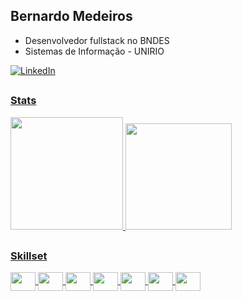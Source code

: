 ## Bernardo Medeiros

- Desenvolvedor fullstack no BNDES
- Sistemas de Informação - UNIRIO

<a src="https://img.shields.io/badge/linkedin-%230077B5.svg?style=for-the-badge&logo=linkedin&logoColor=white" href="https://www.linkedin.com/in/mansanob/">

![LinkedIn](https://img.shields.io/badge/linkedin-%230077B5.svg?style=for-the-badge&logo=linkedin&logoColor=white)

##
### Stats
  
<div>
  <img height=180em src="https://github-readme-stats.vercel.app/api?username=mansanobe&theme=dark&show_icons=true&hide_border=false&count_private=true"/>
  <img height=170em src="https://github-readme-stats.vercel.app/api/top-langs/?username=mansanobe&theme=dark&show_icons=true&hide_border=false&layout=compact">
</div>

##
### Skillset


<div style="display : inline_block">
  <img align="center" height=30 width=40 src="https://cdn.jsdelivr.net/gh/devicons/devicon@latest/icons/java/java-original.svg" />
  <img align="center" height=30 width=40 src="https://cdn.jsdelivr.net/gh/devicons/devicon@latest/icons/spring/spring-original.svg" />
  <img align="center" height=30 width=40 src="https://cdn.jsdelivr.net/gh/devicons/devicon@latest/icons/postgresql/postgresql-original.svg" />
  <img align="center" height=30 width=40 src="https://cdn.jsdelivr.net/gh/devicons/devicon@latest/icons/angular/angular-original.svg" />
  <img align="center" height=30 width=40 src="https://cdn.jsdelivr.net/gh/devicons/devicon@latest/icons/react/react-original.svg" />
  <img align="center" height=30 width=40 src="https://cdn.jsdelivr.net/gh/devicons/devicon@latest/icons/docker/docker-plain.svg" />
  <img align="center" height=30 width=40 src="https://cdn.jsdelivr.net/gh/devicons/devicon@latest/icons/amazonwebservices/amazonwebservices-plain-wordmark.svg" />
  
</div>
